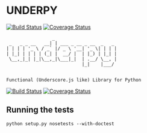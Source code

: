 # UNDERPY

[![Build Status](https://travis-ci.org/ramonski/underpy.png)](https://travis-ci.org/ramonski/underpy)
[![Coverage Status](https://raw.github.com/gittip/shields.io/master/static/coveralls/coveralls_100.png)](https://coveralls.io/r/ramonski/underpy?branch=master)

```
                 _
 _   _ _ __   __| | ___ _ __ _ __  _   _
| | | | '_ \ / _` |/ _ \ '__| '_ \| | | |
| |_| | | | | (_| |  __/ |  | |_) | |_| |
 \__,_|_| |_|\__,_|\___|_|  | .__/ \__, |
                            |_|    |___/


Functional (Underscore.js like) Library for Python
```

[![Build Status](https://travis-ci.org/ramonski/underpy.png)](https://travis-ci.org/ramonski/underpy)
[![Coverage Status](https://raw.github.com/gittip/shields.io/master/static/coveralls/coveralls_100.png)](https://coveralls.io/r/ramonski/underpy?branch=master)


## Running the tests

```
python setup.py nosetests --with-doctest
```
